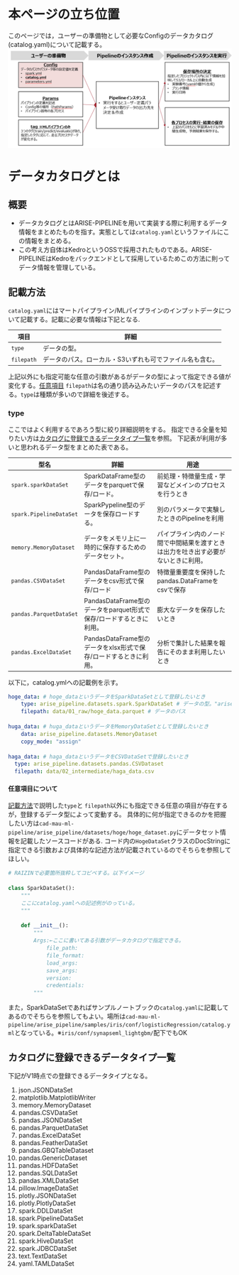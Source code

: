 
# 本ページの立ち位置
このページでは，ユーザーの準備物として必要なConfigのデータカタログ(catalog.yaml)について記載する。
![Configの立ち位置](config_catalog_position.png)

# データカタログとは
## 概要
- データカタログとはARISE-PIPELINEを用いて実装する際に利用するデータ情報をまとめたものを指す。実態としては`catalog.yaml`というファイルにこの情報をまとめる。
- この考え方自体はKedroというOSSで採用されたものである。ARISE-PIPELINEはKedroをバックエンドとして採用しているためこの方法に則ってデータ情報を管理している。

## 記載方法
`catalog.yaml`にはマートパイプライン/MLパイプラインのインプットデータについて記載する。記載に必要な情報は下記となる.

| 項目 | 詳細 | 
|-----|-----|
| `type` | データの型。 |
| `filepath` | データのパス。ローカル・S3いずれも可でファイル名も含む。 |

上記以外にも指定可能な任意の引数があるがデータの型によって指定できる値が変化する。[任意項目](#任意項目)
`filepath`は名の通り読み込みたいデータのパスを記述する。`type`は種類が多いので詳細を後述する。
### type
ここではよく利用するであろう型に絞り詳細説明をする。
指定できる全量を知りたい方は[カタログに登録できるデータタイプ一覧](#カタログに登録できるデータタイプ一覧)を参照。
下記表が利用が多いと思われるデータ型をまとめた表である。

| 型名 | 詳細|用途 |
|-----|-----|-----|
| `spark.sparkDataSet` | SparkDataFrame型のデータをparquetで保存/ロード。| 前処理・特徴量生成・学習などメインのプロセスを行うとき| 
| `spark.PipelineDataSet` | SparkPypeline型のデータを保存ロードする。 | 別のパラメータで実験したときのPipelineを利用|
| `memory.MemoryDataset ` | データをメモリ上に一時的に保存するためのデータセット。|パイプライン内のノード間で中間結果を渡すときは出力を吐き出す必要がないときに利用。 |
| `pandas.CSVDataSet` | PandasDataFrame型のデータをcsv形式で保存/ロード|特徴量重要度を保持したpandas.DataFrameをcsvで保存  |
| `pandas.ParquetDataSet` | PandasDataFrame型のデータをparquet形式で保存/ロードするときに利用。 |膨大なデータを保存したいとき |
| `pandas.ExcelDataSet` | PandasDataFrame型のデータをxlsx形式で保存/ロードするときに利用。 |分析で集計した結果を報告にそのまま利用したいとき |


以下に，catalog.ymlへの記載例を示す。
```yaml
hoge_data: # hoge_dataというデータをSparkDataSetとして登録したいとき 
    type: arise_pipeline.datasets.spark.SparkDataSet # データの型。"arise_pipeline.datasets."もつけること
    filepath: data/01_raw/hoge_data.parquet # データのパス

huga_data: # huga_dataというデータをMemoryDataSetとして登録したいとき
    data: arise_pipeline.datasets.MemoryDataset
    copy_mode: "assign"

haga_data: # haga_dataというデータをCSVDataSetで登録したいとき
  type: arise_pipeline.datasets.pandas.CSVDataset
  filepath: data/02_intermediate/haga_data.csv

```
#### 任意項目について
[記載方法](#記載方法)で説明した`type`と `filepath`以外にも指定できる任意の項目が存在するが，登録するデータ型によって変動する。
具体的に何が指定できるのかを把握したい方は`cad-mau-ml-pipeline/arise_pipeline/datasets/hoge/hoge_dataset.py`にデータセット情報を記載したソースコードがある. コード内の`HogeDataSet`クラスのDocStringに指定できる引数および具体的な記述方法が記載されているのでそちらを参照してほしい。

```python
# RAIZINで必要箇所抜粋してコピペする。以下イメージ

class SparkDataSet():
    """
    ここにcatalog.yamlへの記述例がのっている。
    """

    def __init__():
        """
        Args:←ここに書いてある引数がデータカタログで指定できる。
            file_path:
            file_format:
            load_args:
            save_args:
            version:
            credentials:
        """
```
また，SparkDataSetであればサンプルノートブックの`catalog.yaml`に記載してあるのでそちらを参照してもよい。場所は`cad-mau-ml-pipeline/arise_pipeline/samples/iris/conf/logisticRegression/catalog.yml`となっている。※`iris/conf/synapseml_lightgbm/`配下でもOK

## カタログに登録できるデータタイプ一覧
下記がV1時点での登録できるデータタイプとなる。
1. json.JSONDataSet
2. matplotlib.MatplotlibWriter
3. memory.MemoryDataset
4. pandas.CSVDataSet
5. pandas.JSONDataSet
6. pandas.ParquetDataSet
7. pandas.ExcelDataSet
8. pandas.FeatherDataSet
9. pandas.GBQTableDataset
10. pandas.GenericDataset
11. pandas.HDFDataSet
12. pandas.SQLDataSet
13. pandas.XMLDataSet
14. pillow.ImageDataSet
15. plotly.JSONDataSet
16. plotly.PlotlyDataSet
17. spark.DDLDataSet
18. spark.PipelineDataSet
19. spark.sparkDataSet
20. spark.DeltaTableDataSet
21. spark.HiveDataSet
22. spark.JDBCDataSet
23. text.TextDataSet
24. yaml.TAMLDataSet
